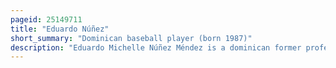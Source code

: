 ```yaml
---
pageid: 25149711
title: "Eduardo Núñez"
short_summary: "Dominican baseball player (born 1987)"
description: "Eduardo Michelle Núñez Méndez is a dominican former professional Baseball Infielder. He played in Major League Baseball for the New York Yankees, Minnesota Twins, San Francisco Giants, Boston Red Sox, and the New York Mets. He also played for one Year for the Fubon Guardians of the chinese professional Baseball League. Although Shortstop is his primary Position, Núñez serves as a Utility Infielder, and played in the Outfield for the Yankees as well."
---
```

